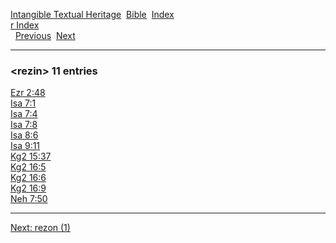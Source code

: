 [Intangible Textual Heritage](../../index)  [Bible](../index) 
[Index](index)   
[r Index](_r_)  
  [Previous](c09513)  [Next](c09515) 

------------------------------------------------------------------------

### &lt;rezin&gt; 11 entries

[Ezr 2:48](../kjv/ezr002.htm#048)  
[Isa 7:1](../kjv/isa007.htm#001)  
[Isa 7:4](../kjv/isa007.htm#004)  
[Isa 7:8](../kjv/isa007.htm#008)  
[Isa 8:6](../kjv/isa008.htm#006)  
[Isa 9:11](../kjv/isa009.htm#011)  
[Kg2 15:37](../kjv/kg2015.htm#037)  
[Kg2 16:5](../kjv/kg2016.htm#005)  
[Kg2 16:6](../kjv/kg2016.htm#006)  
[Kg2 16:9](../kjv/kg2016.htm#009)  
[Neh 7:50](../kjv/neh007.htm#050)  

------------------------------------------------------------------------

[Next: rezon (1)](c09515)
